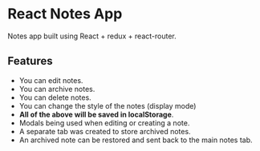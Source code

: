 # React Notes App

Notes app built using React + redux + react-router.

## Features

- You can edit notes.
- You can archive notes.
- You can delete notes.
- You can change the style of the notes (display mode)
- **All of the above will be saved in localStorage**.
- Modals being used when editing or creating a note.
- A separate tab was created to store archived notes.
- An archived note can be restored and sent back to the main notes tab.
